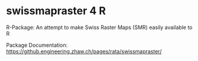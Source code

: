# swissmapraster 4 R
R-Package: An attempt to make Swiss Raster Maps (SMR) easily available to R

Package Documentation: https://github.engineering.zhaw.ch/pages/rata/swissmapraster/
